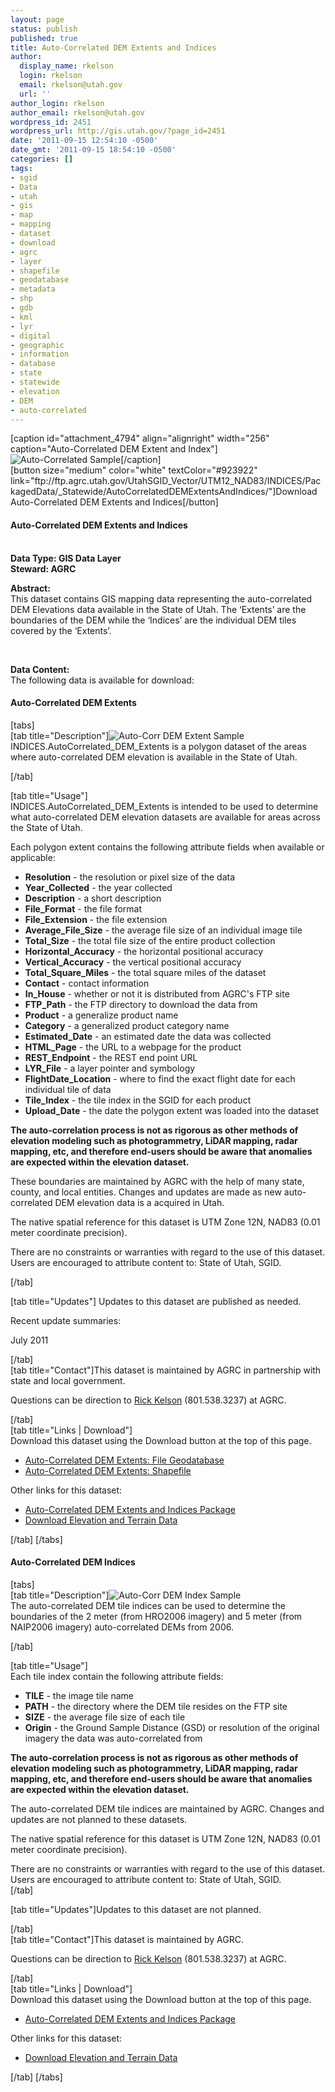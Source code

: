 ```yaml
---
layout: page
status: publish
published: true
title: Auto-Correlated DEM Extents and Indices
author:
  display_name: rkelson
  login: rkelson
  email: rkelson@utah.gov
  url: ''
author_login: rkelson
author_email: rkelson@utah.gov
wordpress_id: 2451
wordpress_url: http://gis.utah.gov/?page_id=2451
date: '2011-09-15 12:54:10 -0500'
date_gmt: '2011-09-15 18:54:10 -0500'
categories: []
tags:
- sgid
- Data
- utah
- gis
- map
- mapping
- dataset
- download
- agrc
- layer
- shapefile
- geodatabase
- metadata
- shp
- gdb
- kml
- lyr
- digital
- geographic
- information
- database
- state
- statewide
- elevation
- DEM
- auto-correlated
---
```

<p>[caption id="attachment_4794" align="alignright" width="256" caption="Auto-Correlated DEM Extent and Index"]<img class="size-full wp-image-4794" src="http://gis.utah.gov/gallery/sgid/auto-corr_dem-extents-index-ut.jpg" alt="Auto-Correlated Sample" />[/caption]<br />
[button size="medium" color="white" textColor="#923922" link="ftp://ftp.agrc.utah.gov/UtahSGID_Vector/UTM12_NAD83/INDICES/PackagedData/_Statewide/AutoCorrelatedDEMExtentsAndIndices/"]Download Auto-Correlated DEM Extents and Indices[/button]</p>
<h4><strong>Auto-Correlated DEM Extents and Indices</h4>
<p></strong><br />
<strong>Data Type: GIS Data Layer</strong><br />
<strong>Steward: AGRC</strong></p>
<p><strong>Abstract:</strong><br />
This dataset contains GIS mapping data representing the auto-correlated DEM Elevations data available in the State of Utah. The ‘Extents’ are the boundaries of the DEM while the ‘Indices’ are the individual DEM tiles covered by the ‘Extents’.</p>
<p>&nbsp;</p>
<p><strong>Data Content:</strong><br />
The following data is available for download:</p>
<h4 class="product">Auto-Correlated DEM Extents</h4>
<p>[tabs]<br />
[tab title="Description"]<img class="productImage-Thumb" src="http://gis.utah.gov/gallery/sgid/auto-corr_dem-extents-ut.jpg" alt="Auto-Corr DEM Extent Sample" /><br />
INDICES.AutoCorrelated_DEM_Extents is a polygon dataset of the areas where auto-correlated DEM elevation is available in the State of Utah.</p>
<div class="clear"></div>
<p>[/tab]</p>
<p>[tab title="Usage"]<br />
INDICES.AutoCorrelated_DEM_Extents is intended to be used to determine what auto-correlated DEM elevation datasets are available for areas across the State of Utah.</p>
<p>Each polygon extent contains the following attribute fields when available or applicable:</p>
<ul>
<li><strong>Resolution</strong> - the resolution or pixel size of the data</li>
<li><strong>Year_Collected</strong> - the year collected</li>
<li><strong>Description</strong> - a short description</li>
<li><strong>File_Format</strong> - the file format</li>
<li><strong>File_Extension</strong> - the file extension</li>
<li><strong>Average_File_Size</strong> - the average file size of an individual image tile</li>
<li><strong>Total_Size</strong> - the total file size of the entire product collection</li>
<li><strong>Horizontal_Accuracy</strong> - the horizontal positional accuracy</li>
<li><strong>Vertical_Accuracy</strong> - the vertical positional accuracy</li>
<li><strong>Total_Square_Miles</strong> - the total square miles of the dataset</li>
<li><strong>Contact</strong> - contact information</li>
<li><strong>In_House</strong> - whether or not it is distributed from AGRC's FTP site</li>
<li><strong>FTP_Path</strong> - the FTP directory to download the data from</li>
<li><strong>Product</strong> - a generalize product name</li>
<li><strong>Category</strong> - a generalized product category name</li>
<li><strong>Estimated_Date</strong> - an estimated date the data was collected</li>
<li><strong>HTML_Page</strong> - the URL to a webpage for the product</li>
<li><strong>REST_Endpoint</strong> - the REST end point URL</li>
<li><strong>LYR_File</strong> - a layer pointer and symbology</li>
<li><strong>FlightDate_Location</strong> - where to find the exact flight date for each individual tile of data</li>
<li><strong>Tile_Index</strong> - the tile index in the SGID for each product</li>
<li><strong>Upload_Date</strong> - the date the polygon extent was loaded into the dataset</li>
</ul>
<p><strong>The auto-correlation process is not as rigorous as other methods of elevation modeling such as photogrammetry, LiDAR mapping, radar mapping, etc, and therefore end-users should be aware that anomalies are expected within the elevation dataset.</strong></p>
<p>These boundaries are maintained by AGRC with the help of many state, county, and local entities. Changes and updates are made as new auto-correlated DEM elevation data is a acquired in Utah.</p>
<p>The native spatial reference for this dataset is UTM Zone 12N, NAD83 (0.01 meter coordinate precision).</p>
<p>There are no constraints or warranties with regard to the use of this dataset. Users are encouraged to attribute content to: State of Utah, SGID.</p>
<p>[/tab]</p>
<p>[tab title="Updates"] Updates to this dataset are published as needed.</p>
<p>Recent update summaries:</p>
<p>July 2011</p>
<p>[/tab]<br />
[tab title="Contact"]This dataset is maintained by AGRC in partnership with state and local government.</p>
<p>Questions can be direction to <a href="mailto:rkelson@utah.gov">Rick Kelson</a> (801.538.3237) at AGRC.</p>
<p>[/tab]<br />
[tab title="Links | Download"]<br />
Download this dataset using the Download button at the top of this page.</p>
<ul>
<li><a href="ftp://ftp.agrc.utah.gov/UtahSGID_Vector/UTM12_NAD83/INDICES/UnpackagedData/AutoCorrelated_DEM_Extents/_Statewide/AutoCorrelated_DEM_Extents_gdb.zip">Auto-Correlated DEM Extents: File Geodatabase</a></li>
<li><a href="ftp://ftp.agrc.utah.gov/UtahSGID_Vector/UTM12_NAD83/INDICES/UnpackagedData/AutoCorrelated_DEM_Extents/_Statewide/AutoCorrelated_DEM_Extents_shp.zip">Auto-Correlated DEM Extents: Shapefile</a></li>
</ul>
<p>Other links for this dataset:</p>
<ul>
<li><a href="ftp://ftp.agrc.utah.gov/UtahSGID_Vector/UTM12_NAD83/INDICES/PackagedData/_Statewide/AutoCorrelatedDEMExtentsAndIndices/">Auto-Correlated DEM Extents and Indices Package</a></li>
<li><a href="http://gis.utah.gov/elevation-terrain-data">Download Elevation and Terrain Data</a></li>
</ul>
<p>[/tab] [/tabs]</p>
<h4 class="product">Auto-Correlated DEM Indices</h4>
<p>[tabs]<br />
[tab title="Description"]<img class="productImage-Thumb" src="http://gis.utah.gov/gallery/sgid/auto-corr_dem-index-ut.jpg" alt="Auto-Corr DEM Index Sample" /><br />
The auto-correlated DEM tile indices can be used to determine the boundaries of the 2 meter (from HRO2006 imagery) and 5 meter (from NAIP2006 imagery) auto-correlated DEMs from 2006.</p>
<div class="clear"></div>
<p>[/tab]</p>
<p>[tab title="Usage"]<br />
Each tile index contain the following attribute fields:</p>
<ul>
<li><strong>TILE</strong> - the image tile name</li>
<li><strong>PATH</strong> - the directory where the DEM tile resides on the FTP site</li>
<li><strong>SIZE</strong> - the average file size of each tile</li>
<li><strong>Origin</strong> - the Ground Sample Distance (GSD) or resolution of the original imagery the data was auto-correlated from</li>
</ul>
<p><strong>The auto-correlation process is not as rigorous as other methods of elevation modeling such as photogrammetry, LiDAR mapping, radar mapping, etc, and therefore end-users should be aware that anomalies are expected within the elevation dataset.</strong></p>
<p>The auto-correlated DEM tile indices are maintained by AGRC. Changes and updates are not planned to these datasets.</p>
<p>The native spatial reference for this dataset is UTM Zone 12N, NAD83 (0.01 meter coordinate precision).</p>
<p>There are no constraints or warranties with regard to the use of this dataset. Users are encouraged to attribute content to: State of Utah, SGID.<br />
[/tab]</p>
<p>[tab title="Updates"]Updates to this dataset are not planned.</p>
<p>[/tab]<br />
[tab title="Contact"]This dataset is maintained by AGRC.</p>
<p>Questions can be direction to <a href="mailto:rkelson@utah.gov">Rick Kelson</a> (801.538.3237) at AGRC.</p>
<p>[/tab]<br />
[tab title="Links | Download"]<br />
Download this dataset using the Download button at the top of this page.</p>
<ul>
<li><a href="ftp://ftp.agrc.utah.gov/UtahSGID_Vector/UTM12_NAD83/INDICES/PackagedData/_Statewide/AutoCorrelatedDEMExtentsAndIndices/">Auto-Correlated DEM Extents and Indices Package</a></li>
</ul>
<p>Other links for this dataset:</p>
<ul>
<li><a href="http://gis.utah.gov/elevation-terrain-data">Download Elevation and Terrain Data</a></li>
</ul>
<p>[/tab] [/tabs]</p>
